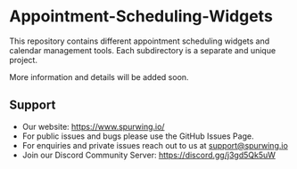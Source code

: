 # Appointment-Scheduling-Widgets

This repository contains different appointment scheduling widgets and calendar management tools. Each subdirectory is a separate and unique project.

More information and details will be added soon.

## Support
- Our website: https://www.spurwing.io/
- For public issues and bugs please use the GitHub Issues Page.
- For enquiries and private issues reach out to us at support@spurwing.io
- Join our Discord Community Server: https://discord.gg/j3gd5Qk5uW
